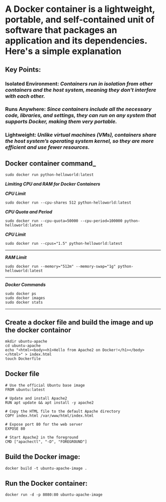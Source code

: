 # A Docker container is a lightweight, portable, and self-contained unit of software that packages an application and its dependencies. Here's a simple explanation

## Key Points:

### Isolated Environment: _Containers run in isolation from other containers and the host system, meaning they don't interfere with each other._

### Runs Anywhere: _Since containers include all the necessary code, libraries, and settings, they can run on any system that supports Docker, making them very portable._

### Lightweight: _Unlike virtual machines (VMs), containers share the host system’s operating system kernel, so they are more efficient and use fewer resources._



## Docker container command_

```
sudo docker run python-helloworld:latest

```

***Limiting CPU and RAM for Docker Containers***

___CPU Limit___
```
sudo docker run --cpu-shares 512 python-helloworld:latest
```

___CPU Quota and Period___

```
sudo docker run --cpu-quota=50000 --cpu-period=100000 python-helloworld:latest
```

___CPU Limit___
```
sudo docker run --cpus="1.5" python-helloworld:latest
```
---

___RAM Limit___

```
sudo docker run --memory="512m" --memory-swap="1g" python-helloworld:latest

```
---

___Docker Commands___

```
sudo docker ps
sudo docker images
sudo docker stats
```
---


## Create a docker file and build the image and up the docker containor

```
mkdir ubuntu-apache
cd ubuntu-apache
echo "<html><body><h1>Hello from Apache2 on Docker!</h1></body></html>" > index.html
touch Dockerfile
```

## Docker file

```
# Use the official Ubuntu base image
FROM ubuntu:latest

# Update and install Apache2
RUN apt update && apt install -y apache2

# Copy the HTML file to the default Apache directory
COPY index.html /var/www/html/index.html

# Expose port 80 for the web server
EXPOSE 80

# Start Apache2 in the foreground
CMD ["apachectl", "-D", "FOREGROUND"]
```

## Build the Docker image:
```
docker build -t ubuntu-apache-image .

```
## Run the Docker container:

```
docker run -d -p 8080:80 ubuntu-apache-image
```

